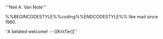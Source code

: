 

'''Neil A. Van Note'''

%%BEGINCODESTYLE%%coding%%ENDCODESTYLE%% like mad since 1980.

''A belated welcome! -- [[KritTer]]''